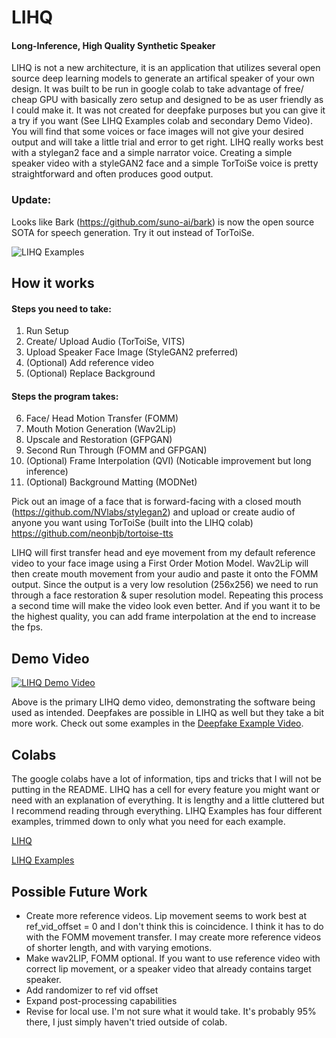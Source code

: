 # LIHQ
#### Long-Inference, High Quality Synthetic Speaker

LIHQ is not a new architecture, it is an application that utilizes several open source deep learning models to generate an artifical speaker of your own design. It was built to be run in google colab to take advantage of free/ cheap GPU with basically zero setup and designed to be as user friendly as I could make it. It was not created for deepfake purposes but you can give it a try if you want (See LIHQ Examples colab and secondary Demo Video). You will find that some voices or face images will not give your desired output and will take a little trial and error to get right. LIHQ really works best with a stylegan2 face and a simple narrator voice. Creating a simple speaker video with a styleGAN2 face and a simple TorToiSe voice is pretty straightforward and often produces good output.

### Update:  
Looks like Bark (https://github.com/suno-ai/bark) is now the open source SOTA for speech generation. Try it out instead of TorToiSe.

![LIHQ Examples](./docs/demo_gif.gif)

## How it works
#### Steps you need to take:

1) Run Setup
2) Create/ Upload Audio (TorToiSe, VITS)
3) Upload Speaker Face Image (StyleGAN2 preferred)
4) (Optional) Add reference video
5) (Optional) Replace Background

#### Steps the program takes:

6) Face/ Head Motion Transfer (FOMM)
7) Mouth Motion Generation (Wav2Lip)
8) Upscale and Restoration (GFPGAN)
9) Second Run Through (FOMM and GFPGAN)
10) (Optional) Frame Interpolation (QVI) (Noticable improvement but long inference)
11) (Optional) Background Matting (MODNet)

Pick out an image of a face that is forward-facing with a closed mouth (https://github.com/NVlabs/stylegan2) and upload or create audio of anyone you want using TorToiSe (built into the LIHQ colab) https://github.com/neonbjb/tortoise-tts

LIHQ will first transfer head and eye movement from my default reference video to your face image using a First Order Motion Model. Wav2Lip will then create mouth movement from your audio and paste it onto the FOMM output. Since the output is a very low resolution (256x256) we need to run through a face restoration & super resolution model. Repeating this process a second time will make the video look even better. And if you want it to be the highest quality, you can add frame interpolation at the end to increase the fps.

## Demo Video
[![LIHQ Demo Video](https://img.youtube.com/vi/PXTiR_S3UuY/0.jpg)](https://www.youtube.com/watch?v=PXTiR_S3UuY)

Above is the primary LIHQ demo video, demonstrating the software being used as intended. Deepfakes are possible in LIHQ as well but they take a bit more work. Check out some examples in the [Deepfake Example Video](https://www.youtube.com/watch?v=nPAV-jpTzqI).

## Colabs

The google colabs have a lot of information, tips and tricks that I will not be putting in the README. LIHQ has a cell for every feature you might want or need with an explanation of everything. It is lengthy and a little cluttered but I recommend reading through everything. LIHQ Examples has four different examples, trimmed down to only what you need for each example.

[LIHQ](https://colab.research.google.com/drive/1fKZl59AVDR4oGvlhVXdyCUGuozpnbIgQ?usp=sharing)

[LIHQ Examples](https://colab.research.google.com/drive/1rIgl8J-EMJ4BcSPjKNsVk8BdproD98WW?usp=sharing)

## Possible Future Work
- Create more reference videos. Lip movement seems to work best at ref_vid_offset = 0 and I don't think this is coincidence. I think it has to do with the FOMM  movement transfer. I may create more reference videos of shorter length, and with varying emotions.
- Make wav2LIP, FOMM optional. If you want to use reference video with correct lip movement, or a speaker video that already contains target speaker.
- Add randomizer to ref vid offset
- Expand post-processing capabilities
- Revise for local use. I'm not sure what it would take. It's probably 95% there, I just simply haven't tried outside of colab.
